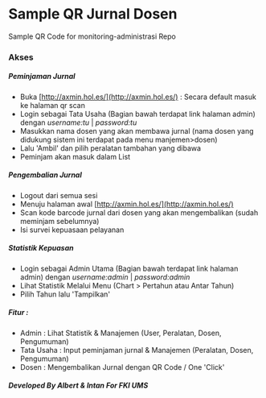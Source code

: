# Sample QR Jurnal Dosen
Sample QR Code for monitoring-administrasi Repo  

### Akses  
##### Peminjaman Jurnal
* Buka [http://axmin.hol.es/](http://axmin.hol.es/) : Secara default masuk ke halaman qr scan
* Login sebagai Tata Usaha (Bagian bawah terdapat link halaman admin) dengan *username:tu* | *password:tu*
* Masukkan nama dosen yang akan membawa jurnal (nama dosen yang didukung sistem ini terdapat pada menu manjemen>dosen)
* Lalu 'Ambil' dan pilih peralatan tambahan yang dibawa
* Peminjam akan masuk dalam List  
  
##### Pengembalian Jurnal
* Logout dari semua sesi
* Menuju halaman awal [http://axmin.hol.es/](http://axmin.hol.es/) 
* Scan kode barcode jurnal dari dosen yang akan mengembalikan (sudah meminjam sebelumnya)
* Isi survei kepuasaan pelayanan
  
##### Statistik Kepuasan
* Login sebagai Admin Utama (Bagian bawah terdapat link halaman admin) dengan *username:admin* | *password:admin*
* Lihat Statistik Melalui Menu (Chart > Pertahun atau Antar Tahun)
* Pilih Tahun lalu 'Tampilkan'
  
##### Fitur :
* Admin : Lihat Statistik & Manajemen (User, Peralatan, Dosen, Pengumuman)
* Tata Usaha : Input peminjaman jurnal & Manajemen (Peralatan, Dosen, Pengumuman)
* Dosen : Mengembalikan Jurnal dengan QR Code / One 'Click'
  
##### Developed By Albert & Intan For FKI UMS
